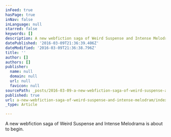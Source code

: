 ```yaml
---
inFeed: true
hasPage: true
inNav: false
inLanguage: null
starred: false
keywords: []
description: A new webfiction saga of Weird Suspense and Intense Melodrama is about to begin.
datePublished: '2016-03-09T21:36:39.406Z'
dateModified: '2016-03-09T21:36:38.796Z'
title: ''
author: []
authors: []
publisher:
  name: null
  domain: null
  url: null
  favicon: null
sourcePath: _posts/2016-03-09-a-new-webfiction-saga-of-weird-suspense-and-intense-melodram.md
published: true
url: a-new-webfiction-saga-of-weird-suspense-and-intense-melodram/index.html
_type: Article

---
```

A new webfiction saga of Weird Suspense and Intense Melodrama is about to begin.